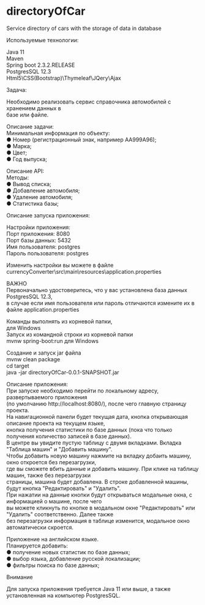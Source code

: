 # directoryOfCar
Service directory of cars with the storage of data in database  
  
Используемые технологии:  
  
Java 11  
Maven  
Spring boot 2.3.2.RELEASE  
PostgresSQL 12.3  
Html5\CSS(Bootstrap)\Thymeleaf\JQery\Ajax  
  
Задача:  
  
Необходимо реализовать сервис справочника автомобилей с хранением данных в  
базе или файле.  
  
Описание задачи:  
Минимальная информация по объекту:  
● Номер (регистрационный знак, например АА999А96);  
● Марка;  
● Цвет;  
● Год выпуска;  
  
Описание API:  
Методы:  
● Вывод списка;  
● Добавление автомобиля;  
● Удаление автомобиля;  
● Статистика базы;  
  
Описание запуска приложения:  
  
Настройки приложения:  
Порт приложения: 8080  
Порт базы данных: 5432  
Имя пользователя: postgres  
Пароль пользователя: postgres  
  
Изменить настройки вы можете в файле currencyConverter\src\main\resources\application.properties  
  
ВАЖНО  
Первоначально удостоверитесь, что у вас установлена база данных PostgresSQL 12.3,  
в случае если имя пользователя или пароль отличаются измените их в файле application.properties  
  
Команды выполнять из корневой папки,  
для Windows  
Запуск из командной строки из корневой папки  
mvnw spring-boot:run для Windows  
  
Создание и запуск jar файла  
mvnw clean package  
cd target  
java -jar directoryOfCar-0.0.1-SNAPSHOT.jar  
  
Описание приложения:  
При запуске необходимо перейти по локальному адресу, развертываемого приложения  
(по умолчанию http://localhost:8080/), после чего главную страницу проекта.  
На навигационной панели будет текущая дата, кнопка открывающая описание проекта на текущем языке,  
кнопка получения статистики по базе данных (пока что только получения количество записей в базе данных).  
В центре вы увидите пустую таблицу с двумя вкладками. Вкладка "Таблица машин" и "Добавить машину".  
Чтобы добавить новую машину нажмите на вкладку добаить машину, окно откроется без перезагрузки,  
где вы сможете вбить данные и добавить машину. При клике на таблицу машин, также без перезагрузки  
страницы, машина будет добавлена. В строке добавленной машины, будут кнопка "Редактировать" и "Удалить".  
При нажатии на данные кнопки будут открываться модальные окна, с информацией о машине, после чего  
вы можете кликнуть по кнопке в модальном окне "Редактировать" или "Удалить" соответственно. Далее также  
без перезагрузки информация в таблице изменится, модальное окно автоматически скроется.
  
Приложение на английском языке.  
Планируется добавить:  
● получение новых статистик по базе данных;  
● выбор языка, добавление русской локализации;  
● фильтры поиска по базе данных;  
  
Внимание  
  
Для запуска приложения требуется Java 11 или выше, а также установленная на компьютер PostgresSQL.  


